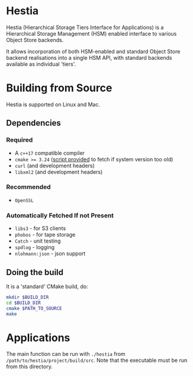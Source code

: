 # Hestia

Hestia (Hierarchical Storage Tiers Interface for Applications) is a Hierarchical Storage Management (HSM) enabled interface to various Object Store backends.

It allows incorporation of both HSM-enabled and standard Object Store backend realisations into a single HSM API, with standard backends available as individual 'tiers'.

# Building from Source

Hestia is supported on Linux and Mac. 

## Dependencies

### Required

* A `c++17` compatible compiler
* `cmake >= 3.24` ([script provided](infra/scripts/bootstrap_cmake.sh) to fetch if system version too old)
* `curl` (and development headers)
* `libxml2` (and development headers)

### Recommended

* `OpenSSL` 

### Automatically Fetched If not Present

* `libs3` - for S3 clients
* `phobos` - for tape storage
* `Catch` - unit testing
* `spdlog` - logging
* `nlohmann:json` - json support

## Doing the build

It is a 'standard' CMake build, do:

```bash
mkdir $BUILD_DIR
cd $BUILD_DIR
cmake $PATH_TO_SOURCE
make
```

# Applications
The main function can be run with `./hestia` from `/path/to/hestia/project/build/src`. Note that the executable must be run from this directory. 
